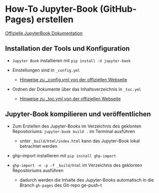 # How-To Jupyter-Book (GitHub-Pages) erstellen

[Offizielle JupyterBook Dokumentation](https://jupyterbook.org/intro.html)

## Installation der Tools und Konfiguration

* `Jupyter Book` installieren mit `pip install -U jupyter-book` 
   
* Einstellungen sind in `_config.yml`
    - [Hinweise zu _config.yml von der offiziellen Webseite](https://jupyterbook.org/customize/config.html)
	
* Ordnen der Dokumente über das Inhaltsverzeichnis in `_toc.yml`
    - [Hinweise zu _toc.yml von der offiziellen Webseite](https://jupyterbook.org/customize/toc.html)

## Jupyter-Book kompilieren und veröffentlichen

* Zum Erstellen des Jupyter-Books im Verzeichnis des geklonten Repositoriums: `jupyter-book build .` im Terminal ausführen
    - unter `_build/html/index.html` kann das Jupyter-Book lokal betrachtet werden

* ghp-import installieren mit `pip install ghp-import`

* `ghp-import -n -p -f _build/html` im Verzeichnis des geklonten Repositoriums ausführen
	- dadurch werden die Inhalte des Jupyter-Books automatisch in die Branch `gh-pages` des Git-repo ge-push-t
